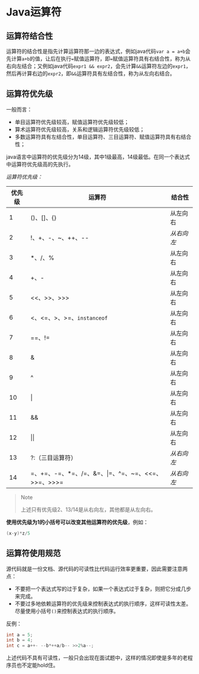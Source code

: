 # Java运算符

## 运算符结合性

运算符的结合性是指先计算运算符那一边的表达式，例如java代码`var a = a+b`会先计算`a+b`的值，让后在执行`=`赋值运算符，即`=`赋值运算符具有右结合性，称为从右向左结合；又例如java代码`expr1 && expr2`，会先计算`&&`运算符左边的`expr1`，然后再计算右边的`expr2`，即`&&`运算符具有左结合性，称为从左向右结合。

## 运算符优先级

一般而言：

- 单目运算符优先级较高，赋值运算符优先级较低；
- 算术运算符优先级较高，关系和逻辑运算符优先级较低；
- 多数运算符具有左结合性，单目运算符、三目运算符、赋值运算符具有右结合性；

java语言中运算符的优先级分为14级，其中1级最高，14级最低。在同一个表达式中运算符优先级高的先执行。

*运算符优先级：*

| 优先级 | 运算符                                             | 结合性     |
| ------ | -------------------------------------------------- | ---------- |
| 1      | ()、[]、{}                                         | 从左向右   |
| 2      | !、+、-、~、++、--                                 | *从右向左* |
| 3      | *、/、%                                            | 从左向右   |
| 4      | +、-                                               | 从左向右   |
| 5      | <<、>>、>>>                                        | 从左向右   |
| 6      | <、<=、>、>=、`instanceof`                         | 从左向右   |
| 7      | ==、!=                                             | 从左向右   |
| 8      | &                                                  | 从左向右   |
| 9      | ^                                                  | 从左向右   |
| 10     | \|                                                 | 从左向右   |
| 11     | &&                                                 | 从左向右   |
| 12     | \|\|                                               | 从左向右   |
| 13     | ?:（三目运算符）                                   | *从右向左* |
| 14     | =、+=、-=、*=、/=、&=、\|=、^=、~=、<<=、>>=、>>>= | *从右向左* |

> Note
>
> 上述只有优先级2、13/14是从右向左，其他都是从左向右。

**使用优先级为1的小括号可以改变其他运算符的优先级**，例如：

```java
(x-y)*z/5
```

## 运算符使用规范

源代码就是一份文档、源代码的可读性比代码运行效率更重要，因此需要注意两点：

- 不要把一个表达式写的过于复杂，如果一个表达式过于复杂，则把它分成几步来完成。
- 不要过多地依赖运算符的优先级来控制表达式的执行顺序，这样可读性太差。尽量使用小括号`()`来控制表达式的执行顺序。

反例：

```java
int a = 5;
int b = 4;
int c = a++- --b*++a/b-- >>2%a--;
```

上述代码不具有可读性，一般只会出现在面试题中，这样的情况即使是多年的老程序员也不定能hold住。



